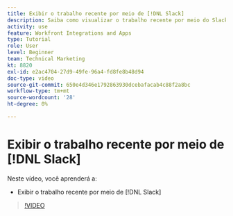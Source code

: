 ```yaml
---
title: Exibir o trabalho recente por meio de [!DNL Slack]
description: Saiba como visualizar o trabalho recente por meio do Slack
activity: use
feature: Workfront Integrations and Apps
type: Tutorial
role: User
level: Beginner
team: Technical Marketing
kt: 8820
exl-id: e2ac4704-27d9-49fe-96a4-fd8fe8b48d94
doc-type: video
source-git-commit: 650e4d346e1792863930dcebafacab4c88f2a8bc
workflow-type: tm+mt
source-wordcount: '28'
ht-degree: 0%

---
```


# Exibir o trabalho recente por meio de [!DNL Slack]

Neste vídeo, você aprenderá a:

* Exibir o trabalho recente por meio de [!DNL Slack]

>[!VIDEO](https://video.tv.adobe.com/v/335120/?quality=12&learn=on)
